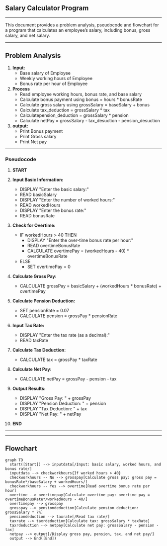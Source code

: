 ## Salary Calculator Program
---
This document provides a problem analysis, pseudocode and flowchart for a program that calculates an employee’s salary, including bonus, gross salary, and net salary.

---
## Problem Analysis
1. **Input:**
    - Base salary of Employee
    - Weekly working hours of Employee
    - Bonus rate per hour of Employee
2. **Process**
    - Read employee working hours, bonus rate, and base salary
    - Calculate bonus payment using bonus = hours * bonusRate
    - Calculate gross salary using grossSalary = baseSalary + bonus
    - Calculate tax_deduction = grossSalary * tax
    - Calculatepension_deduction = grossSalary * pension
    - Calculate netPay = grossSalary - tax_desuction - pension_desuction
3. **output:**
    - Print Bonus payment
    - Print Gross salary
    - Print Net pay
---
### Pseudocode

1. **START**
2. **Input Basic Information:**
   - DISPLAY "Enter the basic salary:"
   - READ basicSalary
   - DISPLAY "Enter the number of worked hours:"
   - READ workedHours
   - DISPLAY "Enter the bonus rate:"
   - READ bonusRate

3. **Check for Overtime:**
   - IF workedHours > 40 THEN
     - DISPLAY "Enter the over-time bonus rate per hour:"
     - READ overtimeBonusRate
     - CALCULATE overtimePay = (workedHours - 40) * overtimeBonusRate
   - ELSE
     - SET overtimePay = 0

4. **Calculate Gross Pay:**
   - CALCULATE grossPay = basicSalary + (workedHours * bonusRate) + overtimePay

5. **Calculate Pension Deduction:**
   - SET pensionRate = 0.07
   - CALCULATE pension = grossPay * pensionRate

6. **Input Tax Rate:**
   - DISPLAY "Enter the tax rate (as a decimal):"
   - READ taxRate

7. **Calculate Tax Deduction:**
   - CALCULATE tax = grossPay * taxRate

8. **Calculate Net Pay:**
   - CALCULATE netPay = grossPay - pension - tax

9. **Output Results:**
   - DISPLAY "Gross Pay: " + grossPay
   - DISPLAY "Pension Deduction: " + pension
   - DISPLAY "Tax Deduction: " + tax
   - DISPLAY "Net Pay: " + netPay

10. **END**

---
---

## Flowchart

```mermaid
graph TD
  start([Start]) --> inputdata[/Input: basic salary, worked hours, and bonus rate/]
  inputdata --> checkworkhours{If worked hours > 40}
  checkworkhours -- No --> grosspay[Calculate gross pay: gross pay = bonusRate*/baseSalary + workedHours/]
  checkworkhours -- Yes --> overtime[Read overtime bonus rate per hour]
  overtime --> overtimepay[Calculate overtime pay: overtime pay = overtimeBonusRate*/workedHours - 40/]
  overtimepay --> grosspay
  grosspay --> pensiondeduction[Calculate pension deduction: grossSalary * 7%]
  pensiondeduction --> taxrate[/Read tax rate/]
  taxrate --> taxrdeduction[Calculate tax: grossSalary * taxRate]
  taxrdeduction --> netpay[Calculate net pay: grossSalary - pension - tax]
  netpay --> output[/Display gross pay, pension, tax, and net pay/]
  output --> End([End])

